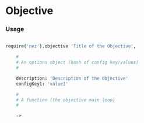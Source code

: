 Objective
=========

### Usage

```coffee

require('nez').objective 'Title of the Objective', 

    #
    # An options object (hash of config key/values)
    # 

    description: 'Description of the Objective'
    configKey1: 'value1'

    #
    # A function (the objective main loop)
    #

    -> 


```
